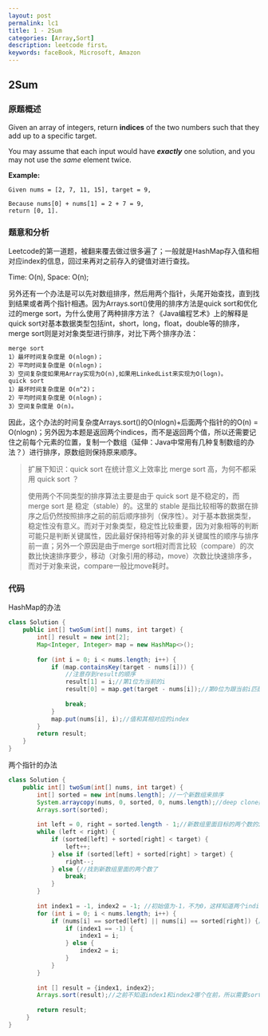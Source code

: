 ```yaml
---
layout: post
permalink: lc1
title: 1 - 2Sum
categories: [Array,Sort]
description: leetcode first。
keywords: faceBook, Microsoft, Amazon
---
```


## 2Sum

### 原题概述

Given an array of integers, return **indices** of the two numbers such that they add up to a specific target.

You may assume that each input would have _**exactly**_ one solution, and you may not use the _same_ element twice.

**Example:**

```text
Given nums = [2, 7, 11, 15], target = 9,

Because nums[0] + nums[1] = 2 + 7 = 9,
return [0, 1].
```

### 题意和分析

Leetcode的第一道题，被翻来覆去做过很多遍了；一般就是HashMap存入值和相对应index的信息，回过来再对之前存入的键值对进行查找。

Time: O\(n\),  Space: O\(n\);

另外还有一个办法是可以先对数组排序，然后用两个指针，头尾开始查找，直到找到结果或者两个指针相遇。因为Arrays.sort\(\)使用的排序方法是quick sort和优化过的merge sort，为什么使用了两种排序方法？《Java编程艺术》上的解释是quick sort对基本数据类型包括int，short，long，float，double等的排序，merge sort则是对对象类型进行排序，对比下两个排序办法：

```text
merge sort 
1）最坏时间复杂度是 O(nlogn)；
2）平均时间复杂度是 O(nlogn)；
3）空间复杂度如果用Array实现为O(n),如果用LinkedList来实现为O(logn)。
quick sort 
1）最坏时间复杂度是 O(n^2)；
2）平均时间复杂度是 O(nlogn)；
3）空间复杂度是 O(n)。
```

因此，这个办法的时间复杂度Arrays.sort\(\)的O\(nlogn\)+后面两个指针的的O\(n\) = O\(nlogn\)；另外因为本题是返回两个indices，而不是返回两个值，所以还需要记住之前每个元素的位置，复制一个数组（延伸：Java中常用有几种复制数组的办法？）进行排序，原数组则保持原来顺序。

> 扩展下知识：quick sort 在统计意义上效率比 merge sort 高，为何不都采用 quick sort ？
>
> 使用两个不同类型的排序算法主要是由于 quick sort 是不稳定的，而 merge sort 是 稳定（stable）的。这里的 stable 是指比较相等的数据在排序之后仍然按照排序之前的前后顺序排列（保序性）。对于基本数据类型，稳定性没有意义。而对于对象类型，稳定性比较重要，因为对象相等的判断可能只是判断关键属性，因此最好保持相等对象的非关键属性的顺序与排序前一直；另外一个原因是由于merge sort相对而言比较（compare）的次数比快速排序要少，移动（对象引用的移动，move）次数比快速排序多，而对于对象来说，compare一般比move耗时。

### 代码

HashMap的办法

```java
class Solution {
    public int[] twoSum(int[] nums, int target) {
        int[] result = new int[2];
        Map<Integer, Integer> map = new HashMap<>();
        
        for (int i = 0; i < nums.length; i++) {
            if (map.containsKey(target - nums[i])) {
                //注意存到result的顺序
                result[1] = i;//第1位为当前的i
                result[0] = map.get(target - nums[i]);//第0位为跟当前i匹配之前存入到map中的值和相对应的index
                
                break;
            }
            map.put(nums[i], i);//值和其相对应的index
        }
        return result;
    }
}
```

两个指针的办法

```java
class Solution {
    public int[] twoSum(int[] nums, int target) {
        int[] sorted = new int[nums.length]; //一个新数组来排序
        System.arraycopy(nums, 0, sorted, 0, nums.length);//deep clone数组
        Arrays.sort(sorted);
        
        int left = 0, right = sorted.length - 1;//新数组里面目标的两个数的indices
        while (left < right) {
            if (sorted[left] + sorted[right] < target) {
                left++;
            } else if (sorted[left] + sorted[right] > target) {
                right--;
            } else {//找到新数组里面的两个数了
                break;
            }
        }
        
        int index1 = -1, index2 = -1; //初始值为-1，不为0，这样知道两个indices是否找到原来数组的对应两个数的索引从而改变过
        for (int i = 0; i < nums.length; i++) {
            if (nums[i] == sorted[left] || nums[i] == sorted[right]) {//只可能一个解
                if (index1 == -1) {
                    index1 = i;
                } else {
                    index2 = i;
                }
            }
        }
        
        int [] result = {index1, index2};
        Arrays.sort(result);//之前不知道index1和index2哪个在前，所以需要sort一下
        
        return result;
     }
}
```
